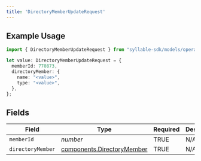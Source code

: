 ```yaml
---
title: 'DirectoryMemberUpdateRequest'
---
```


## Example Usage

```typescript
import { DirectoryMemberUpdateRequest } from "syllable-sdk/models/operations";

let value: DirectoryMemberUpdateRequest = {
  memberId: 770873,
  directoryMember: {
    name: "<value>",
    type: "<value>",
  },
};
```

## Fields

| Field                                                                    | Type                                                                     | Required                                                                 | Description                                                              |
| ------------------------------------------------------------------------ | ------------------------------------------------------------------------ | ------------------------------------------------------------------------ | ------------------------------------------------------------------------ |
| `memberId`                                                               | *number*                                                                 | TRUE                                                       | N/A                                                                      |
| `directoryMember`                                                        | [components.DirectoryMember](sdk-docs/models/components/directorymember) | TRUE                                                       | N/A                                                                      |